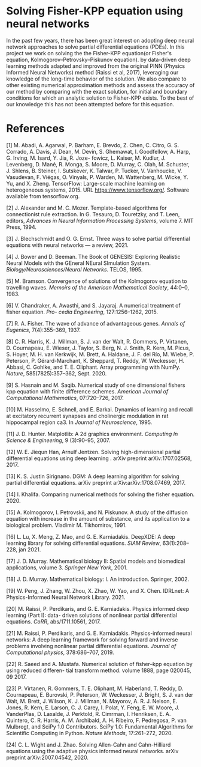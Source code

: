 # Solving Fisher-KPP equation using neural networks
 
In the past few years, there has been great interest on adopting deep neural network approaches to solve partial differential equations (PDEs). In this project we work on solving the the Fisher-KPP equation(or Fisher's equation,  Kolmogorov–Petrovsky–Piskunov equation). by data-driven deep learning methods adapted and improved from the original PINN (Physics Informed Neural Networks) method (Raissi et al, 2017), leveraging our knowledge of the long-time behavior of the solution. We also compare to other existing numerical approximation methods and assess the accuracy of our method by comparing with the exact solution, for initial and boundary conditions for which an analytic solution to Fisher-KPP exists. To the best of our knowledge this has not been attempted before for this equation.

# References

[1] M. Abadi, A. Agarwal, P. Barham, E. Brevdo, Z. Chen, C. Citro, G. S. Corrado, A. Davis,
J. Dean, M. Devin, S. Ghemawat, I. Goodfellow, A. Harp, G. Irving, M. Isard, Y. Jia, R. Joze-
fowicz, L. Kaiser, M. Kudlur, J. Levenberg, D. Mané, R. Monga, S. Moore, D. Murray,
C. Olah, M. Schuster, J. Shlens, B. Steiner, I. Sutskever, K. Talwar, P. Tucker, V. Vanhoucke,
V. Vasudevan, F. Viégas, O. Vinyals, P. Warden, M. Wattenberg, M. Wicke, Y. Yu, and
X. Zheng. TensorFlow: Large-scale machine learning on heterogeneous systems, 2015. URL
https://www.tensorflow.org/. Software available from tensorflow.org.

[2] J. Alexander and M. C. Mozer. Template-based algorithms for connectionist rule extraction.
In G. Tesauro, D. Touretzky, and T. Leen, editors, *Advances in Neural Information Processing
Systems*, volume 7. MIT Press, 1994. 

[3] J. Blechschmidt and O. G. Ernst. Three ways to solve partial differential equations with neural
networks — a review, 2021.

[4] J. Bower and D. Beeman. The Book of GENESIS: Exploring Realistic Neural Models with the
GEneral NEural SImulation System. *Biology/Neurosciences/Neural Networks*. TELOS, 1995.


[5] M. Bramson. Convergence of solutions of the Kolmogorov equation to travelling waves. *Memoirs
of the American Mathematical Society*, 44:0–0, 1983.

[6] V. Chandraker, A. Awasthi, and S. Jayaraj. A numerical treatment of fisher equation. *Pro-
cedia Engineering*, 127:1256–1262, 2015. 

[7] R. A. Fisher. The wave of advance of advantageous genes. *Annals of Eugenics*, 7(4):355–369,
1937.

[8] C. R. Harris, K. J. Millman, S. J. van der Walt, R. Gommers, P. Virtanen, D. Cournapeau,
E. Wieser, J. Taylor, S. Berg, N. J. Smith, R. Kern, M. Picus, S. Hoyer, M. H. van Kerkwijk,
M. Brett, A. Haldane, J. F. del Río, M. Wiebe, P. Peterson, P. Gérard-Marchant, K. Sheppard,
T. Reddy, W. Weckesser, H. Abbasi, C. Gohlke, and T. E. Oliphant. Array programming with
NumPy. *Nature*, 585(7825):357–362, Sept. 2020.

[9] S. Hasnain and M. Saqib. Numerical study of one dimensional fishers kpp equation with finite
difference schemes. *American Journal of Computational Mathematics*, 07:720–726, 2017.

[10] M. Hasselmo, E. Schnell, and E. Barkai. Dynamics of learning and recall at excitatory recurrent
synapses and cholinergic modulation in rat hippocampal region ca3. In *Journal of Neuroscience*,
1995.

[11] J. D. Hunter. Matplotlib: A 2d graphics environment. *Computing In Science & Engineering*, 9
(3):90–95, 2007.

[12] W. E. Jiequn Han, Arnulf Jentzen. Solving high-dimensional partial differential equations using
deep learning . arXiv preprint arXiv:1707.02568, 2017.

[13] K. S. Justin Sirignano. DGM: A deep learning algorithm for solving partial differential equations.
arXiv preprint arXiv:arXiv:1708.07469, 2017.

[14] I. Khalifa. Comparing numerical methods for solving the fisher equation. 2020.

[15] A. Kolmogorov, I. Petrovskii, and N. Piskunov. A study of the diffusion equation with increase
in the amount of substance, and its application to a biological problem. Vladimir M. Tikhomirov,
1991.

[16] L. Lu, X. Meng, Z. Mao, and G. E. Karniadakis. DeepXDE: A deep learning library for solving
differential equations. *SIAM Review*, 63(1):208–228, jan 2021.

[17] J. D. Murray. Mathematical biology II: Spatial models and biomedical applications, volume 3.
*Springer New York*, 2001.

[18] J. D. Murray. Mathematical biology: I. An introduction. Springer, 2002.

[19] W. Peng, J. Zhang, W. Zhou, X. Zhao, W. Yao, and X. Chen. IDRLnet: A Physics-Informed
Neural Network Library. 2021.

[20] M. Raissi, P. Perdikaris, and G. E. Karniadakis. Physics informed deep learning (Part I): data-
driven solutions of nonlinear partial differential equations. *CoRR*, abs/1711.10561, 2017.

[21] M. Raissi, P. Perdikaris, and G. E. Karniadakis. Physics-informed neural networks: A deep
learning framework for solving forward and inverse problems involving nonlinear partial
differential equations. *Journal of Computational physics*, 378:686–707, 2019.

[22] R. Saeed and A. Mustafa. Numerical solution of fisher–kpp equation by using reduced differen-
tial transform method. volume 1888, page 020045, 09 2017. 

[23] P. Virtanen, R. Gommers, T. E. Oliphant, M. Haberland, T. Reddy, D. Cournapeau, E. Burovski,
P. Peterson, W. Weckesser, J. Bright, S. J. van der Walt, M. Brett, J. Wilson, K. J. Millman,
N. Mayorov, A. R. J. Nelson, E. Jones, R. Kern, E. Larson, C. J. Carey,  ̇I. Polat, Y. Feng,
E. W. Moore, J. VanderPlas, D. Laxalde, J. Perktold, R. Cimrman, I. Henriksen, E. A. Quintero,
C. R. Harris, A. M. Archibald, A. H. Ribeiro, F. Pedregosa, P. van Mulbregt, and SciPy 1.0
Contributors. SciPy 1.0: Fundamental Algorithms for Scientific Computing in Python. *Nature
Methods*, 17:261–272, 2020. 

[24] C. L. Wight and J. Zhao. Solving Allen-Cahn and Cahn-Hilliard equations using the adaptive
physics informed neural networks. arXiv preprint arXiv:2007.04542, 2020.



